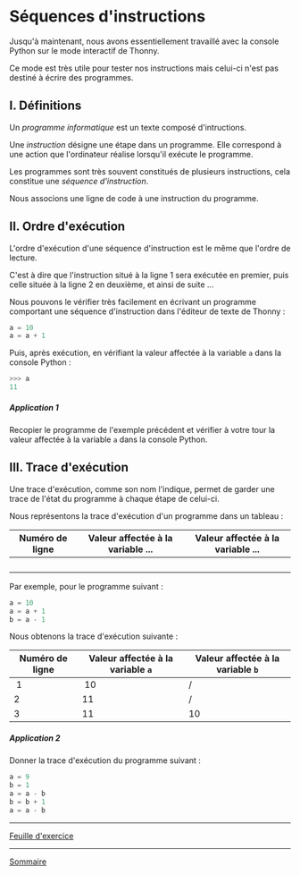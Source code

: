 # Séquences d'instructions

Jusqu'à maintenant, nous avons essentiellement travaillé avec la console Python sur le mode interactif de Thonny.

Ce mode est très utile pour tester nos instructions mais celui-ci n'est pas destiné à écrire des programmes.

## I. Définitions

Un *programme informatique* est un texte composé d'intructions.

Une *instruction* désigne une étape dans un programme. Elle correspond à une action que l'ordinateur réalise lorsqu'il exécute le programme.

Les programmes sont très souvent constitués de plusieurs instructions, cela constitue une *séquence d'instruction*.

Nous associons une ligne de code à une instruction du programme.

## II. Ordre d'exécution

L'ordre d'exécution d'une séquence d'instruction est le même que l'ordre de lecture. 

C'est à dire que l'instruction situé à la ligne $1$ sera exécutée en premier, puis celle située à la ligne $2$ en deuxième, et ainsi de suite ...

Nous pouvons le vérifier très facilement en écrivant un programme comportant une séquence d'instruction dans l'éditeur de texte de Thonny :

```python
a = 10
a = a + 1
```

Puis, après exécution, en vérifiant la valeur affectée à la variable `a` dans la console Python :

```python
>>> a
11
```

##### Application 1

Recopier le programme de l'exemple précédent et vérifier à votre tour la valeur affectée à la variable `a` dans la console Python.

## III. Trace d'exécution

Une trace d'exécution, comme son nom l'indique, permet de garder une trace de l'état du programme à chaque étape de celui-ci.

Nous représentons la trace d'exécution d'un programme dans un tableau :

| Numéro de ligne | Valeur affectée à la variable ...|  Valeur affectée à la variable ... |
| --- | --- | --- |
| | | |

Par exemple, pour le programme suivant :

```python
a = 10
a = a + 1
b = a - 1
```

Nous obtenons la trace d'exécution suivante :

| Numéro de ligne | Valeur affectée à la variable `a` | Valeur affectée à la variable `b` |
| --- | --- | --- |
| 1 | 10 | / |
| 2 | $11$ | / |
| 3 | $11$ | $10$ |

##### Application 2

Donner la trace d'exécution du programme suivant :

```python
a = 9
b = 1
a = a - b
b = b + 1
a = a - b
```

_______

[Feuille d'exercice](./Exercices/Exercices_sequences.md)
_______

[Sommaire](./../README.md)